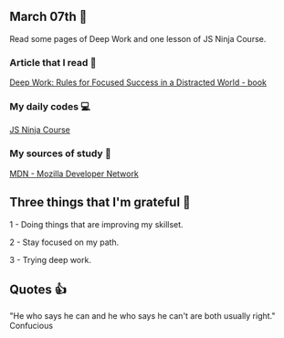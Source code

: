 ## March 07th :pushpin:

Read some pages of Deep Work and one lesson of JS Ninja Course.  

### Article that I read :newspaper:

[Deep Work: Rules for Focused Success in a Distracted World - book](https://www.amazon.com.br/Deep-Work-Focused-Success-Distracted/dp/1455586692)

### My daily codes :computer:

[JS Ninja Course](https://github.com/matheusmazeto/curso-javascript-ninja)

### My sources of study :scroll:

[MDN - Mozilla Developer Network](https://developer.mozilla.org/pt-BR/docs/Web/JavaScript/)

## Three things that I'm grateful :pray:

1 - Doing things that are improving my skillset.

2 - Stay focused on my path.

3 - Trying deep work.

## Quotes :thumbsup:

"He who says he can and he who says he can't are both usually right." Confucious